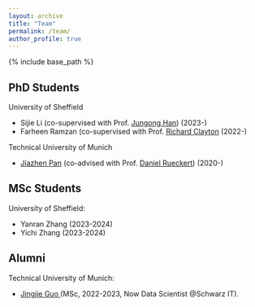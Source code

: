```yaml
---
layout: archive
title: "Team"
permalink: /team/
author_profile: true
---
```

{% include base_path %}

PhD Students
------------

University of Sheffield

* Sijie Li (co-supervised with Prof. [Jungong Han](https://scholar.google.co.uk/citations?user=hNi1gxAAAAAJ&hl=en)) (2023-)
* Farheen Ramzan (co-supervised with Prof. [Richard Clayton](https://www.sheffield.ac.uk/dcs/people/academic/richard-clayton) (2022-)

Technical University of Munich

* [Jiazhen Pan](https://aim-lab.io/author/jiazhen-pan/) (co-advised with Prof. [Daniel Rueckert](https://scholar.google.com/citations?user=H0O0WnQAAAAJ&hl=en)) (2020-)

MSc Students
------------

University of Sheffield:

* Yanran Zhang (2023-2024)
* Yichi Zhang (2023-2024)

Alumni
------

Technical University of Munich:

* [Jingjie Guo ](https://www.linkedin.com/in/jingjie-g-6897a4247/)(MSc, 2022-2023, Now Data Scientist @Schwarz IT).

